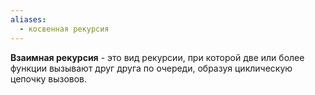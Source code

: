 ```yaml
---
aliases:
  - косвенная рекурсия
---
```



**Взаимная рекурсия** - это вид рекурсии, при которой две или более функции вызывают друг друга по очереди, образуя циклическую цепочку вызовов.